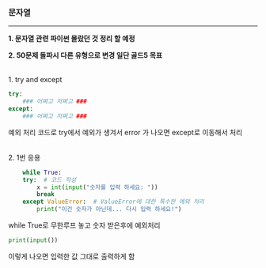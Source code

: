 ### 문자열 
---
**1. 문자열 관련 파이썬 몰랐던 것 정리 할 예정**

**2. 50문제 돌파시 다른 유형으로 변경 일단 골드5 목표**

<br/>
1. try and except

<br/>

```python 
try:
    ### 어쩌고 저쩌고 ###
except:
    ### 어쩌고 저쩌고 ###
```
예외 처리 코드로 try에서 예외가 생겨서 error 가 나오면 except로 이동해서 처리

<br/>
2. 1번 응용
   
<br/>


```python
    while True:
    try:  # 코드 작성
        x = int(input("숫자를 입력 하세요: "))
        break
    except ValueError:  # ValueError에 대한 특수한 예외 처리
        print("이건 숫자가 아닌데... 다시 입력 하세요!")

```
while True로 무한루프 놓고 숫자 받은후에 예외처리

```python
print(input())
```
이렇게 나오면 입력한 값 그대로 출력하게 함

